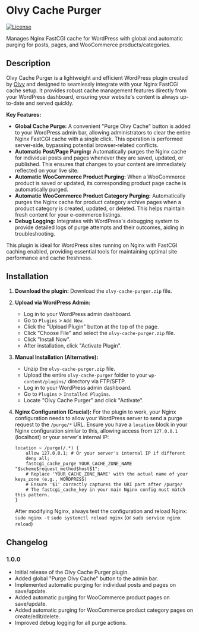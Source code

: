 # Olvy Cache Purger

[![License](https://img.shields.io/badge/license-GPL--2.0%2B-blue.svg?style=flat-square)](https://www.gnu.org/licenses/gpl-2.0.txt)

Manages Nginx FastCGI cache for WordPress with global and automatic purging for posts, pages, and WooCommerce products/categories.

## Description

Olvy Cache Purger is a lightweight and efficient WordPress plugin created by [Olvy](https://olvy.net) and designed to seamlessly integrate with your Nginx FastCGI cache setup. It provides robust cache management features directly from your WordPress dashboard, ensuring your website's content is always up-to-date and served quickly.

**Key Features:**

* **Global Cache Purge:** A convenient "Purge Olvy Cache" button is added to your WordPress admin bar, allowing administrators to clear the entire Nginx FastCGI cache with a single click. This operation is performed server-side, bypassing potential browser-related conflicts.
* **Automatic Post/Page Purging:** Automatically purges the Nginx cache for individual posts and pages whenever they are saved, updated, or published. This ensures that changes to your content are immediately reflected on your live site.
* **Automatic WooCommerce Product Purging:** When a WooCommerce product is saved or updated, its corresponding product page cache is automatically purged.
* **Automatic WooCommerce Product Category Purging:** Automatically purges the Nginx cache for product category archive pages when a product category is created, updated, or deleted. This helps maintain fresh content for your e-commerce listings.
* **Debug Logging:** Integrates with WordPress's debugging system to provide detailed logs of purge attempts and their outcomes, aiding in troubleshooting.

This plugin is ideal for WordPress sites running on Nginx with FastCGI caching enabled, providing essential tools for maintaining optimal site performance and cache freshness.

## Installation

1.  **Download the plugin:** Download the `olvy-cache-purger.zip` file.
2.  **Upload via WordPress Admin:**
    * Log in to your WordPress admin dashboard.
    * Go to `Plugins` > `Add New`.
    * Click the "Upload Plugin" button at the top of the page.
    * Click "Choose File" and select the `olvy-cache-purger.zip` file.
    * Click "Install Now".
    * After installation, click "Activate Plugin".
3.  **Manual Installation (Alternative):**
    * Unzip the `olvy-cache-purger.zip` file.
    * Upload the entire `olvy-cache-purger` folder to your `wp-content/plugins/` directory via FTP/SFTP.
    * Log in to your WordPress admin dashboard.
    * Go to `Plugins` > `Installed Plugins`.
    * Locate "Olvy Cache Purger" and click "Activate".
4.  **Nginx Configuration (Crucial):**
    For the plugin to work, your Nginx configuration needs to allow your WordPress server to send a purge request to the `/purge/*` URL. Ensure you have a `location` block in your Nginx configuration similar to this, allowing access from `127.0.0.1` (localhost) or your server's internal IP:

    ```nginx
    location ~ /purge(/.*) {
        allow 127.0.0.1; # Or your server's internal IP if different
        deny all;
        fastcgi_cache_purge YOUR_CACHE_ZONE_NAME "$scheme$request_method$host$1";
        # Replace 'YOUR_CACHE_ZONE_NAME' with the actual name of your keys_zone (e.g., WORDPRESS)
        # Ensure '$1' correctly captures the URI part after /purge/
        # The fastcgi_cache_key in your main Nginx config must match this pattern.
    }
    ```
    After modifying Nginx, always test the configuration and reload Nginx:
    `sudo nginx -t`
    `sudo systemctl reload nginx` (or `sudo service nginx reload`)

## Changelog

### 1.0.0
* Initial release of the Olvy Cache Purger plugin.
* Added global "Purge Olvy Cache" button to the admin bar.
* Implemented automatic purging for individual posts and pages on save/update.
* Added automatic purging for WooCommerce product pages on save/update.
* Added automatic purging for WooCommerce product category pages on create/edit/delete.
* Improved debug logging for all purge actions.
